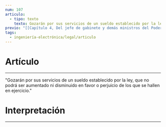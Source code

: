 ```yaml
---
num: 107
articulo:
  - tipo: texto
    texto: Gozarán por sus servicios de un sueldo establecido por la ley, que no podrá ser aumentado ni disminuido en favor o perjuicio de los que se hallen en ejercicio.
previo: "[[Capítulo 4, Del jefe de gabinete y demás ministros del Poder Ejecutivo|Capítulo 4, Del jefe de gabinete y demás ministros del Poder Ejecutivo]]"
tags:
  - ingeniería-electrónica/legal/articulo
---
```

# Artículo
---
"Gozarán por sus servicios de un sueldo establecido por la ley, que no podrá ser aumentado ni disminuido en favor o perjuicio de los que se hallen en ejercicio."

# Interpretación
---
